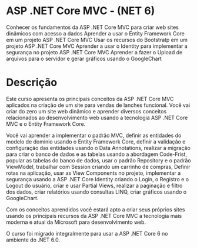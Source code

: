 <h1>ASP .NET Core MVC - (NET 6)</h1>

Conhecer os fundamentos da ASP .NET Core MVC para criar web sites dinâmicos com acesso a dados
Aprender a usar o Entity Framework Core em um projeto ASP .NET Core MVC
Usar os recursos do Bootstratp em um projeto ASP .NET Core MVC
Aprender a usar o Identity para implementar a segurança no projeto ASP .NET Core MVC
Aprender a fazer o Upload de arquivos para o servidor e gerar gráficos usando o GoogleChart

<h1>Descrição</h1>
Este curso apresenta os principais conceitos da ASP .NET Core MVC aplicados na criação de um site para vendas de lanches funcional. Você vai criar do zero um site web dinâmico e aprender diversos conceitos relacionados ao desenvolvimento web usando a tecnologia ASP .NET Core MVC e o Entity Framework Core.

Você vai aprender a implementar o padrão MVC, definir as entidades do modelo de domínio usando o Entity Framework Core, definir a validação e configuração das entidades usando o Data Annotations, realizar a migração para criar o banco de dados e as tabelas usando a abordagem Code-Frist, popular as tabelas do banco de dados, usar o padrão Repository e o padrão ViewModel, trabalhar com Session criando um carrinho de compras, Definir rotas na aplicação, usar as View Components no projeto, implementar a segurança usando a ASP .NET Core Identity criando o Login, o Registro e o Logout do usuário, criar e usar Partial Views,  realizar a paginação e filtro dos dados, criar relatórios usando consultas LINQ, criar gráficos usando o GoogleChart.

Com os conceitos aprendidos você estará apto a criar seus próprios sites usando os principais recursos da ASP .NET Core MVC a tecnologia mais moderna e atual da Microsoft para desenvolvimento web.

O curso foi migrado integralmente para usar a ASP .NET Core 6 no ambiente do .NET 6.0.
